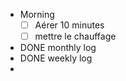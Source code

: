 - Morning
  * [ ] Aérer 10 minutes
  * [ ] mettre le chauffage
- DONE monthly log
- DONE weekly log
-